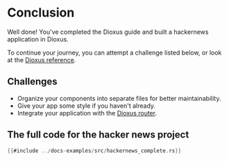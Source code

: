# Conclusion

Well done! You've completed the Dioxus guide and built a hackernews application in Dioxus.

To continue your journey, you can attempt a challenge listed below, or look at the [Dioxus reference](../reference/index.md).

## Challenges

- Organize your components into separate files for better maintainability.
- Give your app some style if you haven't already.
- Integrate your application with the [Dioxus router](../router/index.md).


## The full code for the hacker news project

```rust
{{#include ../docs-examples/src/hackernews_complete.rs}}
```
